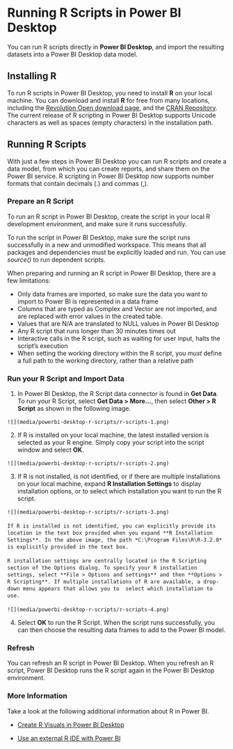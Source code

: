 <properties
   pageTitle="Running R Scripts in Power BI Desktop"
   description="Running R Scripts in Power BI Desktop"
   services="powerbi"
   documentationCenter=""
   authors="davidiseminger"
   manager="mblythe"
   backup=""
   editor=""
   tags=""
   qualityFocus="no"
   qualityDate=""/>

<tags
   ms.service="powerbi"
   ms.devlang="NA"
   ms.topic="article"
   ms.tgt_pltfrm="NA"
   ms.workload="powerbi"
   ms.date="01/11/2017"
   ms.author="davidi"/>

# Running R Scripts in Power BI Desktop

You can run R scripts directly in **Power BI Desktop**, and import the resulting datasets into a Power BI Desktop data model.

## Installing R

To run R scripts in Power BI Desktop, you need to install **R** on your local machine. You can download and install **R** for free from many locations, including the [Revolution Open download page](https://mran.revolutionanalytics.com/download/), and the [CRAN Repository](https://cran.r-project.org/bin/windows/base/). The current release of R scripting in Power BI Desktop supports Unicode characters as well as spaces (empty characters) in the installation path.

## Running R Scripts
With just a few steps in Power BI Desktop you can run R scripts and create a data model, from which you can create reports, and share them on the Power BI service. R scripting in Power BI Desktop now supports number formats that contain decimals (.) and commas (,).

### Prepare an R Script
To run an R script in Power BI Desktop, create the script in your local R development environment, and make sure it runs successfully.

To run the script in Power BI Desktop, make sure the script runs successfully in a new and unmodified workspace. This means that all packages and dependencies must be explicitly loaded and run. You can use *source()* to run dependent scripts.

When preparing and running an R script in Power BI Desktop, there are a few limitations:
-   Only data frames are imported, so make sure the data you want to import to Power BI is represented in a data frame
-   Columns that are typed as Complex and Vector are not imported, and are replaced with error values in the created table.
-   Values that are N/A are translated to NULL values in Power BI Desktop
-   Any R script that runs longer than 30 minutes times out
-   Interactive calls in the R script, such as waiting for user input, halts the script’s execution
-   When setting the working directory within the R script, you *must* define a full path to the working directory, rather than a relative path


### Run your R Script and Import Data

1.   In Power BI Desktop, the R Script data connector is found in **Get Data**. To run your R Script, select **Get Data &gt; More...**, then select **Other &gt; R Script** as shown in the following image.

    ![](media/powerbi-desktop-r-scripts/r-scripts-1.png)

2.   If R is installed on your local machine, the latest installed version is selected as your R engine. Simply copy your script into the script window and select **OK**.

    ![](media/powerbi-desktop-r-scripts/r-scripts-2.png)

3.   If R is not installed, is not identified, or if there are multiple installations on your local machine, expand **R Installation Settings** to display installation options, or to select which installation you want to run the R script.

    ![](media/powerbi-desktop-r-scripts/r-scripts-3.png)

    If R is installed is not identified, you can explicitly provide its location in the text box provided when you expand **R Installation Settings**. In the above image, the path *C:\Program Files\R\R-3.2.0* is explicitly provided in the text box.

    R installation settings are centrally located in the R Scripting section of the Options dialog. To specify your R installation settings, select **File > Options and settings** and then **Options > R Scripting**. If multiple installations of R are available, a drop-down menu appears that allows you to  select which installation to use.

    ![](media/powerbi-desktop-r-scripts/r-scripts-4.png)

4.   Select **OK** to run the R Script. When the script runs successfully, you can then choose the resulting data frames to add to the Power BI model.

### Refresh
You can refresh an R script in Power BI Desktop. When you refresh an R script, Power BI Desktop runs the R script again in the Power BI Desktop environment.

### More Information

Take a look at the following additional information about R in Power BI.

-   [Create R Visuals in Power BI Desktop](powerbi-desktop-r-visuals.md)

-   [Use an external R IDE with Power BI](powerbi-desktop-r-ide.md)
